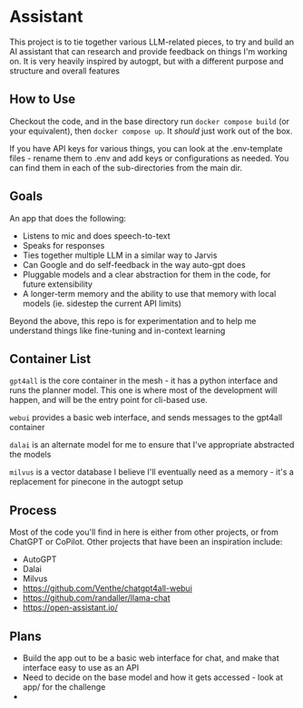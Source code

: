 # Assistant

This project is to tie together various LLM-related pieces, to try and build an AI assistant that can research and provide feedback on things I'm working on.
It is very heavily inspired by autogpt, but with a different purpose and structure and overall features

## How to Use

Checkout the code, and in the base directory run `docker compose build` (or your equivalent), then `docker compose up`.
It _should_ just work out of the box.

If you have API keys for various things, you can look at the .env-template files - rename them to .env and add
keys or configurations as needed. You can find them in each of the sub-directories from the main dir.

## Goals

An app that does the following:

  * Listens to mic and does speech-to-text
  * Speaks for responses
  * Ties together multiple LLM in a similar way to Jarvis
  * Can Google and do self-feedback in the way auto-gpt does
  * Pluggable models and a clear abstraction for them in the code, for future extensibility
  * A longer-term memory and the ability to use that memory with local models (ie. sidestep the current API limits)

Beyond the above, this repo is for experimentation and to help me understand things like fine-tuning and in-context learning

## Container List

`gpt4all` is the core container in the mesh - it has a python interface and runs the planner model. This one is where
most of the development will happen, and will be the entry point for cli-based use.

`webui` provides a basic web interface, and sends messages to the gpt4all container

`dalai` is an alternate model for me to ensure that I've appropriate abstracted the models

`milvus` is a vector database I believe I'll eventually need as a memory - it's a replacement for pinecone in the autogpt setup

## Process

Most of the code you'll find in here is either from other projects, or from ChatGPT or CoPilot.
Other projects that have been an inspiration include:

  * AutoGPT
  * Dalai
  * Milvus
  * https://github.com/Venthe/chatgpt4all-webui
  * https://github.com/randaller/llama-chat
  * https://open-assistant.io/


## Plans

* Build the app out to be a basic web interface for chat, and make that interface easy to use as an API
* Need to decide on the base model and how it gets accessed - look at app/ for the challenge
* 